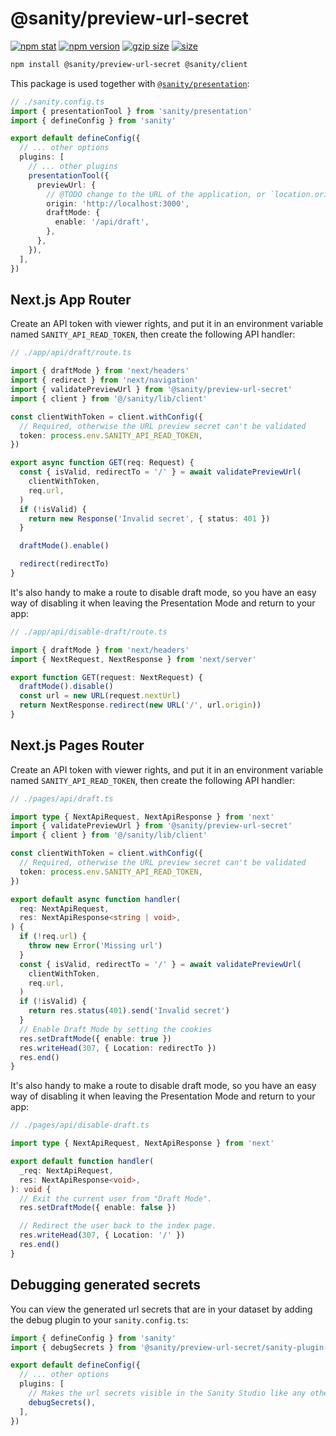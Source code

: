 # @sanity/preview-url-secret

[![npm stat](https://img.shields.io/npm/dm/@sanity/preview-url-secret.svg?style=flat-square)](https://npm-stat.com/charts.html?package=@sanity/preview-url-secret)
[![npm version](https://img.shields.io/npm/v/@sanity/preview-url-secret.svg?style=flat-square)](https://www.npmjs.com/package/@sanity/preview-url-secret)
[![gzip size][gzip-badge]][bundlephobia]
[![size][size-badge]][bundlephobia]

```sh
npm install @sanity/preview-url-secret @sanity/client
```

This package is used together with [`@sanity/presentation`]:

```ts
// ./sanity.config.ts
import { presentationTool } from 'sanity/presentation'
import { defineConfig } from 'sanity'

export default defineConfig({
  // ... other options
  plugins: [
    // ... other plugins
    presentationTool({
      previewUrl: {
        // @TODO change to the URL of the application, or `location.origin` if it's an embedded Studio
        origin: 'http://localhost:3000',
        draftMode: {
          enable: '/api/draft',
        },
      },
    }),
  ],
})
```

## Next.js App Router

Create an API token with viewer rights, and put it in an environment variable named `SANITY_API_READ_TOKEN`, then create the following API handler:

```ts
// ./app/api/draft/route.ts

import { draftMode } from 'next/headers'
import { redirect } from 'next/navigation'
import { validatePreviewUrl } from '@sanity/preview-url-secret'
import { client } from '@/sanity/lib/client'

const clientWithToken = client.withConfig({
  // Required, otherwise the URL preview secret can't be validated
  token: process.env.SANITY_API_READ_TOKEN,
})

export async function GET(req: Request) {
  const { isValid, redirectTo = '/' } = await validatePreviewUrl(
    clientWithToken,
    req.url,
  )
  if (!isValid) {
    return new Response('Invalid secret', { status: 401 })
  }

  draftMode().enable()

  redirect(redirectTo)
}
```

It's also handy to make a route to disable draft mode, so you have an easy way of disabling it when leaving the Presentation Mode and return to your app:

```ts
// ./app/api/disable-draft/route.ts

import { draftMode } from 'next/headers'
import { NextRequest, NextResponse } from 'next/server'

export function GET(request: NextRequest) {
  draftMode().disable()
  const url = new URL(request.nextUrl)
  return NextResponse.redirect(new URL('/', url.origin))
}
```

## Next.js Pages Router

Create an API token with viewer rights, and put it in an environment variable named `SANITY_API_READ_TOKEN`, then create the following API handler:

```ts
// ./pages/api/draft.ts

import type { NextApiRequest, NextApiResponse } from 'next'
import { validatePreviewUrl } from '@sanity/preview-url-secret'
import { client } from '@/sanity/lib/client'

const clientWithToken = client.withConfig({
  // Required, otherwise the URL preview secret can't be validated
  token: process.env.SANITY_API_READ_TOKEN,
})

export default async function handler(
  req: NextApiRequest,
  res: NextApiResponse<string | void>,
) {
  if (!req.url) {
    throw new Error('Missing url')
  }
  const { isValid, redirectTo = '/' } = await validatePreviewUrl(
    clientWithToken,
    req.url,
  )
  if (!isValid) {
    return res.status(401).send('Invalid secret')
  }
  // Enable Draft Mode by setting the cookies
  res.setDraftMode({ enable: true })
  res.writeHead(307, { Location: redirectTo })
  res.end()
}
```

It's also handy to make a route to disable draft mode, so you have an easy way of disabling it when leaving the Presentation Mode and return to your app:

```ts
// ./pages/api/disable-draft.ts

import type { NextApiRequest, NextApiResponse } from 'next'

export default function handler(
  _req: NextApiRequest,
  res: NextApiResponse<void>,
): void {
  // Exit the current user from "Draft Mode".
  res.setDraftMode({ enable: false })

  // Redirect the user back to the index page.
  res.writeHead(307, { Location: '/' })
  res.end()
}
```

## Debugging generated secrets

You can view the generated url secrets that are in your dataset by adding the debug plugin to your `sanity.config.ts`:

```ts
import { defineConfig } from 'sanity'
import { debugSecrets } from '@sanity/preview-url-secret/sanity-plugin-debug-secrets'

export default defineConfig({
  // ... other options
  plugins: [
    // Makes the url secrets visible in the Sanity Studio like any other documents defined in your schema
    debugSecrets(),
  ],
})
```

[`@sanity/presentation`]: https://github.com/sanity-io/visual-editing/tree/main/packages/presentation#readme
[gzip-badge]: https://img.shields.io/bundlephobia/minzip/@sanity/preview-url-secret?label=gzip%20size&style=flat-square
[size-badge]: https://img.shields.io/bundlephobia/min/@sanity/preview-url-secret?label=size&style=flat-square
[bundlephobia]: https://bundlephobia.com/package/@sanity/preview-url-secret
